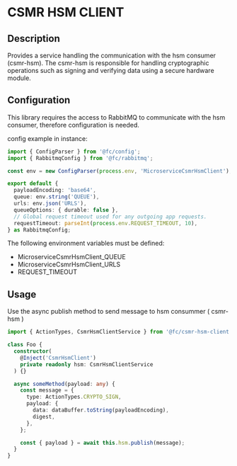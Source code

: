 # CSMR HSM CLIENT

## Description

Provides a service handling the communication with the hsm consumer (csmr-hsm).
The csmr-hsm is responsible for handling cryptographic operations such as signing and verifying data using a secure hardware module.

## Configuration

This library requires the access to RabbitMQ to communicate with the hsm consumer, therefore configuration is needed.

config example in instance:

```typescript
import { ConfigParser } from '@fc/config';
import { RabbitmqConfig } from '@fc/rabbitmq';

const env = new ConfigParser(process.env, 'MicroserviceCsmrHsmClient');

export default {
  payloadEncoding: 'base64',
  queue: env.string('QUEUE'),
  urls: env.json('URLS'),
  queueOptions: { durable: false },
  // Global request timeout used for any outgoing app requests.
  requestTimeout: parseInt(process.env.REQUEST_TIMEOUT, 10),
} as RabbitmqConfig;
```

The following environment variables must be defined:

- MicroserviceCsmrHsmClient_QUEUE
- MicroserviceCsmrHsmClient_URLS
- REQUEST_TIMEOUT

## Usage

Use the async publish method to send message to hsm consummer ( csmr-hsm )

```typescript
import { ActionTypes, CsmrHsmClientService } from '@fc/csmr-hsm-client';

class Foo {
  constructor(
    @Inject('CsmrHsmClient')
    private readonly hsm: CsmrHsmClientService
  ) {}

  async someMethod(payload: any) {
    const message = {
      type: ActionTypes.CRYPTO_SIGN,
      payload: {
        data: dataBuffer.toString(payloadEncoding),
        digest,
      },
    };

    const { payload } = await this.hsm.publish(message);
  }
}
```
